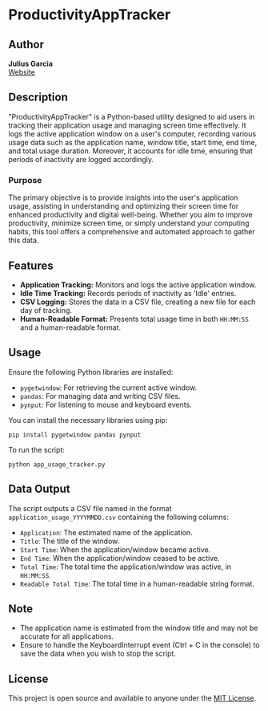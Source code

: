 # ProductivityAppTracker

## Author
**Julius Garcia**  
[Website](https://jubox.dev)

## Description
"ProductivityAppTracker" is a Python-based utility designed to aid users in tracking their application usage and managing screen time effectively. It logs the active application window on a user's computer, recording various usage data such as the application name, window title, start time, end time, and total usage duration. Moreover, it accounts for idle time, ensuring that periods of inactivity are logged accordingly.

### Purpose
The primary objective is to provide insights into the user's application usage, assisting in understanding and optimizing their screen time for enhanced productivity and digital well-being. Whether you aim to improve productivity, minimize screen time, or simply understand your computing habits, this tool offers a comprehensive and automated approach to gather this data. 

## Features
- **Application Tracking:** Monitors and logs the active application window.
- **Idle Time Tracking:** Records periods of inactivity as 'Idle' entries.
- **CSV Logging:** Stores the data in a CSV file, creating a new file for each day of tracking.
- **Human-Readable Format:** Presents total usage time in both `HH:MM:SS` and a human-readable format.

## Usage
Ensure the following Python libraries are installed:
- `pygetwindow`: For retrieving the current active window.
- `pandas`: For managing data and writing CSV files.
- `pynput`: For listening to mouse and keyboard events.

You can install the necessary libraries using pip:
```shell
pip install pygetwindow pandas pynput
```

To run the script:
```shell
python app_usage_tracker.py
```

## Data Output
The script outputs a CSV file named in the format `application_usage_YYYYMMDD.csv` containing the following columns:
- `Application`: The estimated name of the application.
- `Title`: The title of the window.
- `Start Time`: When the application/window became active.
- `End Time`: When the application/window ceased to be active.
- `Total Time`: The total time the application/window was active, in `HH:MM:SS`.
- `Readable Total Time`: The total time in a human-readable string format.

## Note
- The application name is estimated from the window title and may not be accurate for all applications.
- Ensure to handle the KeyboardInterrupt event (Ctrl + C in the console) to save the data when you wish to stop the script.

## License
This project is open source and available to anyone under the [MIT License](LICENSE).
